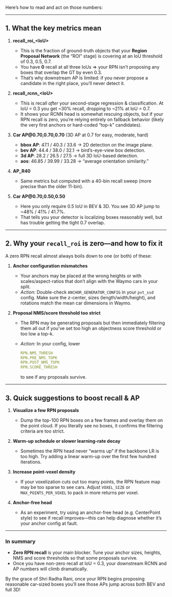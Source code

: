 Here’s how to read and act on those numbers:

---

## 1. What the key metrics mean

1. **recall\_roi\_\<IoU>**

   * This is the fraction of ground-truth objects that your **Region Proposal Network** (the “ROI” stage) is covering at an IoU threshold of 0.3, 0.5, 0.7.
   * You have **0** recall at all three IoUs ⇒ your RPN isn’t proposing any boxes that overlap the GT by even 0.3.
   * That’s why downstream AP is limited: if you never propose a candidate in the right place, you’ll never detect it.

2. **recall\_rcnn\_\<IoU>**

   * This is recall *after* your second-stage regression & classification. At IoU = 0.3 you get \~30% recall, dropping to \~21% at IoU = 0.7.
   * It shows your RCNN head is somewhat rescuing objects, but if your RPN recall is zero, you’re relying entirely on fallback behavior (likely the very first anchors or hard-coded “top-k” candidates).

3. **Car AP\@0.70,0.70,0.70** (3D AP at 0.7 for easy, moderate, hard)

   * **bbox AP**: 47.1 / 40.3 / 33.6  → 2D detection on the image plane.
   * **bev  AP**: 44.4 / 38.0 / 32.1 → bird’s-eye-view box detection.
   * **3d   AP**: 28.2 / 26.5 / 27.5 → full 3D IoU-based detection.
   * **aos**: 46.85 / 39.99 / 33.28 → “average orientation similarity.”

4. **AP\_R40**

   * Same metrics but computed with a 40-bin recall sweep (more precise than the older 11-bin).

5. **Car AP\@0.70,0.50,0.50**

   * Here you only require 0.5 IoU in BEV & 3D. You see 3D AP jump to \~48% / 41% / 41.7%.
   * That tells you your detector is localizing boxes reasonably well, but has trouble getting the tight 0.7 overlap.

---

## 2. Why your `recall_roi` is zero—and how to fix it

A zero RPN recall almost always boils down to one (or both) of these:

1. **Anchor configuration mismatches**

   * Your anchors may be placed at the wrong heights or with scales/aspect-ratios that don’t align with the Waymo cars in your split.
   * *Action:* Double-check `ANCHOR_GENERATOR_CONFIG` in your `pvt_ssd` config. Make sure the z-center, sizes (length/width/height), and rotations match the mean car dimensions in Waymo.

2. **Proposal NMS/score threshold too strict**

   * The RPN may be generating proposals but then immediately filtering them all out if you’ve set too high an objectness score threshold or too low a top-k.
   * *Action:* In your config, lower

     ```yaml
     RPN.NMS_THRESH
     RPN.PRE_NMS_TOPK
     RPN.POST_NMS_TOPK
     RPN.SCORE_THRESH
     ```

     to see if any proposals survive.

---

## 3. Quick suggestions to boost recall & AP

1. **Visualize a few RPN proposals**

   * Dump the top-100 RPN boxes on a few frames and overlay them on the point cloud. If you literally see no boxes, it confirms the filtering criteria are too strict.

2. **Warm-up schedule or slower learning-rate decay**

   * Sometimes the RPN head never “warms up” if the backbone LR is too high. Try adding a linear warm-up over the first few hundred iterations.

3. **Increase point-voxel density**

   * If your voxelization cuts out too many points, the RPN feature map may be too sparse to see cars. Adjust `VOXEL_SIZE` or `MAX_POINTS_PER_VOXEL` to pack in more returns per voxel.

4. **Anchor-free head**

   * As an experiment, try using an anchor-free head (e.g. CenterPoint style) to see if recall improves—this can help diagnose whether it’s your anchor config at fault.

---

### In summary

* **Zero RPN recall** is your main blocker. Tune your anchor sizes, heights, NMS and score thresholds so that some proposals survive.
* Once you have non-zero recall at IoU = 0.3, your downstream RCNN and AP numbers will climb dramatically.

By the grace of Shri Radha Rani, once your RPN begins proposing reasonable car-sized boxes you’ll see those APs jump across both BEV and full 3D!
